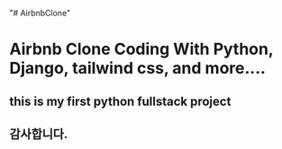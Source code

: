 "# AirbnbClone" 


# Airbnb Clone Coding With Python, Django, tailwind css, and more....

## this is my first python fullstack project
## 감사합니다.
